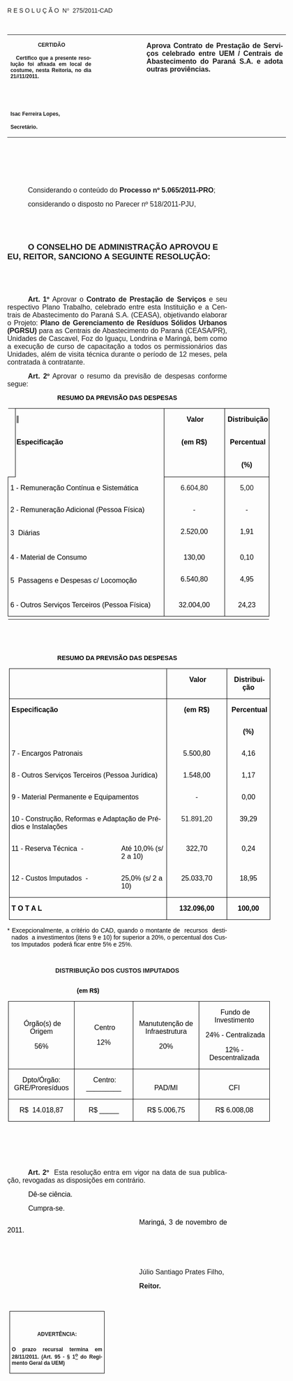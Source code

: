 <body lang=PT-BR link=blue vlink=purple style='tab-interval:35.4pt'>

<div class=Section1>

<p class=MsoTitle><span style='font-family:Arial;mso-bidi-font-family:"Times New Roman";
mso-no-proof:yes'>R E S O L U Ç Ã O<span style='mso-spacerun:yes'>  </span>N</span><span
style='font-family:Symbol;mso-ascii-font-family:Arial;mso-hansi-font-family:
Arial;mso-char-type:symbol;mso-symbol-font-family:Symbol;mso-no-proof:yes'><span
style='mso-char-type:symbol;mso-symbol-font-family:Symbol'>°</span></span><span
style='font-family:Arial;mso-bidi-font-family:"Times New Roman";mso-no-proof:
yes'><span style='mso-spacerun:yes'>  </span>275/2011-CAD<o:p></o:p></span></p>

<p class=BodyText21><span style='mso-bidi-font-size:12.0pt;font-family:Arial;
mso-bidi-font-family:"Times New Roman";mso-no-proof:yes'><o:p>&nbsp;</o:p></span></p>

<table class=MsoNormalTable border=0 cellspacing=0 cellpadding=0 width=639
 style='width:479.4pt;border-collapse:collapse;mso-padding-alt:0cm 5.4pt 0cm 5.4pt'>
 <tr style='mso-yfti-irow:0;mso-yfti-firstrow:yes;mso-yfti-lastrow:yes'>
  <td width=196 valign=top style='width:147.15pt;padding:0cm 5.4pt 0cm 5.4pt'>
  <p class=MsoNormal align=center style='text-align:center'><b
  style='mso-bidi-font-weight:normal'><span style='font-size:9.0pt;mso-bidi-font-size:
  10.0pt;font-family:Arial;mso-bidi-font-family:"Times New Roman";mso-no-proof:
  yes'><span style='mso-spacerun:yes'> </span>CERTIDÃO<o:p></o:p></span></b></p>
  <p class=MsoNormal style='text-align:justify'><b style='mso-bidi-font-weight:
  normal'><span style='font-size:9.0pt;mso-bidi-font-size:10.0pt;font-family:
  Arial;mso-bidi-font-family:"Times New Roman";mso-no-proof:yes'><span
  style='mso-spacerun:yes'>   </span>Certifico que a presente resolução foi
  afixada em local de costume, nesta Reitoria, no dia 21//11/2011.<o:p></o:p></span></b></p>
  <p class=MsoNormal><b style='mso-bidi-font-weight:normal'><span
  style='font-size:8.0pt;font-family:Arial;mso-bidi-font-family:"Times New Roman";
  mso-no-proof:yes'><o:p>&nbsp;</o:p></span></b></p>
  <p class=MsoNormal><b style='mso-bidi-font-weight:normal'><span
  style='font-size:8.0pt;font-family:Arial;mso-bidi-font-family:"Times New Roman";
  mso-no-proof:yes'><o:p>&nbsp;</o:p></span></b></p>
  <p class=MsoNormal><b style='mso-bidi-font-weight:normal'><span
  style='font-size:9.0pt;mso-bidi-font-size:10.0pt;font-family:Arial;
  mso-bidi-font-family:"Times New Roman";mso-no-proof:yes'>Isac Ferreira Lopes,<o:p></o:p></span></b></p>
  <p class=MsoNormal><b style='mso-bidi-font-weight:normal'><span
  style='font-size:9.0pt;mso-bidi-font-size:10.0pt;font-family:Arial;
  mso-bidi-font-family:"Times New Roman";mso-no-proof:yes'>Secretário.<o:p></o:p></span></b></p>
  </td>
  <td width=107 valign=top style='width:80.25pt;padding:0cm 5.4pt 0cm 5.4pt'>
  <p class=MsoNormal style='margin-right:-5.4pt'><b><span style='font-size:
  12.0pt;mso-bidi-font-size:10.0pt;font-family:Arial;mso-bidi-font-family:"Times New Roman";
  mso-no-proof:yes'><o:p>&nbsp;</o:p></span></b></p>
  </td>
  <td width=336 valign=top style='width:252.0pt;padding:0cm 5.4pt 0cm 5.4pt'>
  <p class=MsoNormal style='text-align:justify'><b><span style='font-size:12.0pt;
  font-family:Arial;mso-bidi-font-family:"Times New Roman";mso-no-proof:yes'>Aprova
  Contrato de Prestação de Serviços celebrado entre UEM / Centrais de
  Abastecimento do Paraná S.A. e adota outras proviências.<o:p></o:p></span></b></p>
  </td>
 </tr>
</table>

<p class=MsoNormal style='text-align:justify;text-indent:35.45pt'><span
style='font-size:12.0pt;font-family:Arial;mso-bidi-font-family:"Times New Roman";
mso-no-proof:yes'><o:p>&nbsp;</o:p></span></p>

<p class=MsoNormal style='text-align:justify;text-indent:35.45pt'><span
style='font-size:12.0pt;font-family:Arial;mso-bidi-font-family:"Times New Roman";
mso-no-proof:yes'><o:p>&nbsp;</o:p></span></p>

<p class=MsoNormal style='text-align:justify;text-indent:35.45pt'><span
style='font-size:12.0pt;font-family:Arial;mso-bidi-font-family:"Times New Roman";
mso-no-proof:yes'><o:p>&nbsp;</o:p></span></p>

<p class=MsoNormal style='margin-bottom:3.0pt;text-align:justify;text-indent:
35.45pt'><span style='font-size:12.0pt;mso-bidi-font-size:10.0pt;font-family:
Arial;mso-bidi-font-family:"Times New Roman"'>Considerando o conteúdo do <b
style='mso-bidi-font-weight:normal'>Processo nº 5.065/2011-PRO</b>;<o:p></o:p></span></p>

<p class=MsoNormal style='margin-bottom:3.0pt;text-align:justify;text-indent:
35.45pt'><span style='font-size:12.0pt;mso-bidi-font-size:10.0pt;font-family:
Arial;mso-bidi-font-family:"Times New Roman"'>considerando o disposto no
Parecer nº 518/2011-PJU,<o:p></o:p></span></p>

<p class=MsoNormal style='text-align:justify;text-indent:35.45pt'><span
style='font-size:12.0pt;font-family:Arial;mso-no-proof:yes'><o:p>&nbsp;</o:p></span></p>

<p class=MsoNormal style='text-align:justify;text-indent:35.45pt'><span
style='font-size:12.0pt;font-family:Arial;mso-no-proof:yes'><o:p>&nbsp;</o:p></span></p>

<p class=MsoBodyTextIndent style='text-indent:35.45pt'><b style='mso-bidi-font-weight:
normal'><span style='font-size:14.0pt;font-family:Arial;mso-no-proof:yes'>O
CONSELHO DE ADMINISTRAÇÃO APROVOU E EU, REITOR, SANCIONO A SEGUINTE RESOLUÇÃO:<o:p></o:p></span></b></p>

<p class=MsoBodyTextIndent style='text-indent:35.45pt'><span style='font-size:
12.0pt;font-family:Arial;mso-no-proof:yes'><o:p>&nbsp;</o:p></span></p>

<p class=MsoBodyTextIndent style='text-indent:35.45pt'><span style='font-size:
12.0pt;font-family:Arial;mso-no-proof:yes'><o:p>&nbsp;</o:p></span></p>

<p style='text-align:justify;text-indent:35.45pt'><b style='mso-bidi-font-weight:
normal'><span style='font-size:12.0pt;font-family:Arial;mso-fareast-font-family:
"Arial Unicode MS";mso-bidi-font-family:"Times New Roman"'>Art.&nbsp;1º</span></b><span
style='font-size:12.0pt;font-family:Arial;mso-fareast-font-family:"Arial Unicode MS";
mso-bidi-font-family:"Times New Roman"'>&nbsp;Aprovar o <b style='mso-bidi-font-weight:
normal'>Contrato de Prestação de Serviços </b>e seu respectivo Plano Trabalho,
celebrado entre esta Instituição e a Centrais de Abastecimento do Paraná S.A.
(CEASA), objetivando elaborar o Projeto: <b style='mso-bidi-font-weight:normal'>Plano
de Gerenciamento de Resíduos Sólidos Urbanos (PGRSU)</b> para as Centrais de
Abastecimento do Paraná (CEASA/PR), Unidades de Cascavel, Foz do Iguaçu,
Londrina e Maringá, bem como a execução de curso de capacitação a todos os
permissionários das Unidades, além de visita técnica durante o período de 12
meses, pela contratada à contratante.<o:p></o:p></span></p>

<p style='text-align:justify;text-indent:35.45pt'><b style='mso-bidi-font-weight:
normal'><span style='font-size:12.0pt;font-family:Arial;mso-fareast-font-family:
"Arial Unicode MS";mso-bidi-font-family:"Times New Roman"'>Art. 2º</span></b><span
style='font-size:12.0pt;font-family:Arial;mso-fareast-font-family:"Arial Unicode MS";
mso-bidi-font-family:"Times New Roman"'> Aprovar o resumo da previsão de
despesas conforme segue:<o:p></o:p></span></p>

<p class=MsoNormal align=center style='text-align:center'><b style='mso-bidi-font-weight:
normal'><span style='font-family:Arial;color:black;layout-grid-mode:line'>RESUMO
DA PREVISÃO DAS DESPESAS</span></b><span style='font-family:Arial;color:black;
layout-grid-mode:line'><o:p></o:p></span></p>

<table class=MsoNormalTable border=1 cellspacing=0 cellpadding=0 width=599
 style='width:449.6pt;margin-left:1.0pt;border-collapse:collapse;border:none;
 mso-border-alt:solid windowtext 1.0pt;mso-padding-alt:0cm 1.5pt 0cm 1.5pt;
 mso-border-insidev:1.0pt solid windowtext'>
 <tr style='mso-yfti-irow:0;mso-yfti-firstrow:yes;page-break-inside:avoid;
  height:14.15pt;mso-row-margin-left:.5pt'>
  <td style='mso-cell-special:placeholder;border:none;padding:0cm 0cm 0cm 0cm'
  width=1><p class='MsoNormal'>&nbsp;</td>
  <td width=372 valign=top style='width:279.0pt;border:solid windowtext 1.0pt;
  border-bottom:none;padding:0cm 1.5pt 0cm 1.5pt;height:14.15pt'>
  <p class=MsoNormal><b style='mso-bidi-font-weight:normal'><span
  style='font-family:Arial;color:black;background:gray;mso-highlight:gray;
  layout-grid-mode:line'><o:p>&nbsp;</o:p></span></b></p>
  </td>
  <td width=132 valign=top style='width:99.25pt;border-top:solid windowtext 1.0pt;
  border-left:none;border-bottom:none;border-right:solid windowtext 1.0pt;
  mso-border-left-alt:solid windowtext 1.0pt;padding:0cm 1.5pt 0cm 1.5pt;
  height:14.15pt'>
  <p class=MsoNormal align=center style='text-align:center'><b
  style='mso-bidi-font-weight:normal'><span style='font-family:Arial;
  color:black;layout-grid-mode:line'><span
  style='mso-spacerun:yes'> </span>Valor <o:p></o:p></span></b></p>
  </td>
  <td width=94 valign=top style='width:70.85pt;border-top:solid windowtext 1.0pt;
  border-left:none;border-bottom:none;border-right:solid windowtext 1.0pt;
  mso-border-left-alt:solid windowtext 1.0pt;padding:0cm 1.5pt 0cm 1.5pt;
  height:14.15pt'>
  <p class=MsoNormal align=center style='text-align:center'><b
  style='mso-bidi-font-weight:normal'><span style='font-family:Arial;
  color:black;layout-grid-mode:line'><span
  style='mso-spacerun:yes'> </span>Distribuição <o:p></o:p></span></b></p>
  </td>
 </tr>
 <tr style='mso-yfti-irow:1;page-break-inside:avoid;height:14.15pt;mso-row-margin-left:
  .5pt'>
  <td style='mso-cell-special:placeholder;border:none;padding:0cm 0cm 0cm 0cm'
  width=1><p class='MsoNormal'>&nbsp;</td>
  <td width=372 valign=top style='width:279.0pt;border-top:none;border-left:
  solid windowtext 1.0pt;border-bottom:none;border-right:solid windowtext 1.0pt;
  padding:0cm 1.5pt 0cm 1.5pt;height:14.15pt'>
  <p class=MsoNormal><b style='mso-bidi-font-weight:normal'><span
  style='font-family:Arial;color:black;layout-grid-mode:line'>Especificação</span></b><b
  style='mso-bidi-font-weight:normal'><span style='font-family:Arial;
  background:gray;mso-highlight:gray;layout-grid-mode:line'><o:p></o:p></span></b></p>
  </td>
  <td width=132 valign=top style='width:99.25pt;border:none;border-right:solid windowtext 1.0pt;
  mso-border-left-alt:solid windowtext 1.0pt;padding:0cm 1.5pt 0cm 1.5pt;
  height:14.15pt'>
  <p class=MsoNormal align=center style='text-align:center'><b
  style='mso-bidi-font-weight:normal'><span style='font-family:Arial;
  color:black;layout-grid-mode:line'>(em R$)<o:p></o:p></span></b></p>
  </td>
  <td width=94 valign=top style='width:70.85pt;border:none;border-right:solid windowtext 1.0pt;
  mso-border-left-alt:solid windowtext 1.0pt;padding:0cm 1.5pt 0cm 1.5pt;
  height:14.15pt'>
  <p class=MsoNormal align=center style='text-align:center'><b
  style='mso-bidi-font-weight:normal'><span style='font-family:Arial;
  color:black;layout-grid-mode:line'><span
  style='mso-spacerun:yes'> </span>Percentual <o:p></o:p></span></b></p>
  </td>
 </tr>
 <tr style='mso-yfti-irow:2;page-break-inside:avoid;height:14.15pt;mso-row-margin-left:
  .5pt'>
  <td style='mso-cell-special:placeholder;border:none;border-bottom:solid windowtext 1.0pt;
  padding:0cm 0cm 0cm 0cm' width=1><p class='MsoNormal'>&nbsp;</td>
  <td width=372 valign=top style='width:279.0pt;border-top:none;border-left:
  solid windowtext 1.0pt;border-bottom:none;border-right:solid windowtext 1.0pt;
  padding:0cm 1.5pt 0cm 1.5pt;height:14.15pt'>
  <p class=MsoNormal><b style='mso-bidi-font-weight:normal'><span
  style='font-family:Arial;color:black;layout-grid-mode:line'><o:p>&nbsp;</o:p></span></b></p>
  </td>
  <td width=132 valign=top style='width:99.25pt;border:none;border-right:solid windowtext 1.0pt;
  mso-border-left-alt:solid windowtext 1.0pt;padding:0cm 1.5pt 0cm 1.5pt;
  height:14.15pt'>
  <p class=MsoNormal align=center style='text-align:center'><b
  style='mso-bidi-font-weight:normal'><span style='font-family:Arial;
  color:black;layout-grid-mode:line'><o:p>&nbsp;</o:p></span></b></p>
  </td>
  <td width=94 valign=top style='width:70.85pt;border:none;border-right:solid windowtext 1.0pt;
  mso-border-left-alt:solid windowtext 1.0pt;padding:0cm 1.5pt 0cm 1.5pt;
  height:14.15pt'>
  <p class=MsoNormal align=center style='text-align:center'><b
  style='mso-bidi-font-weight:normal'><span style='font-family:Arial;
  color:black;layout-grid-mode:line'>(%)<o:p></o:p></span></b></p>
  </td>
 </tr>
 <tr style='mso-yfti-irow:3;height:15.75pt'>
  <td width=373 colspan=2 valign=top style='width:279.5pt;border-top:none;
  border-left:solid windowtext 1.0pt;border-bottom:none;border-right:solid black 1.0pt;
  mso-border-top-alt:solid windowtext 1.0pt;padding:0cm 3.5pt 0cm 3.5pt;
  height:15.75pt'>
  <p class=MsoNormal><span style='font-family:Arial;color:black'>1 -
  Remuneração Contínua e Sistemática<o:p></o:p></span></p>
  </td>
  <td width=132 valign=top style='width:99.25pt;border-top:solid windowtext 1.0pt;
  border-left:none;border-bottom:none;border-right:solid windowtext 1.0pt;
  padding:0cm 3.5pt 0cm 3.5pt;height:15.75pt'>
  <p class=MsoNormal align=center style='text-align:center'><span
  style='font-family:Arial'>6.604,80<o:p></o:p></span></p>
  </td>
  <td width=94 valign=top style='width:70.85pt;border-top:solid windowtext 1.0pt;
  border-left:none;border-bottom:none;border-right:solid windowtext 1.0pt;
  padding:0cm 3.5pt 0cm 3.5pt;height:15.75pt'>
  <p class=MsoNormal align=center style='text-align:center'><span
  style='font-family:Arial'>5,00<o:p></o:p></span></p>
  </td>
 </tr>
 <tr style='mso-yfti-irow:4;height:15.75pt'>
  <td width=373 colspan=2 valign=top style='width:279.5pt;border-top:none;
  border-left:solid windowtext 1.0pt;border-bottom:none;border-right:solid black 1.0pt;
  padding:0cm 3.5pt 0cm 3.5pt;height:15.75pt'>
  <p class=MsoNormal><span style='font-family:Arial;color:black'>2 -
  Remuneração Adicional (Pessoa Física)<o:p></o:p></span></p>
  </td>
  <td width=132 valign=top style='width:99.25pt;border:none;border-right:solid windowtext 1.0pt;
  padding:0cm 3.5pt 0cm 3.5pt;height:15.75pt'>
  <p class=MsoNormal align=center style='text-align:center'><span
  style='font-family:Arial;color:black'>-<o:p></o:p></span></p>
  </td>
  <td width=94 valign=top style='width:70.85pt;border:none;border-right:solid windowtext 1.0pt;
  padding:0cm 3.5pt 0cm 3.5pt;height:15.75pt'>
  <p class=MsoNormal align=center style='text-align:center'><span
  style='font-family:Arial;color:black'>-<o:p></o:p></span></p>
  </td>
 </tr>
 <tr style='mso-yfti-irow:5;height:15.75pt'>
  <td width=373 colspan=2 valign=top style='width:279.5pt;border-top:none;
  border-left:solid windowtext 1.0pt;border-bottom:none;border-right:solid black 1.0pt;
  padding:0cm 3.5pt 0cm 3.5pt;height:15.75pt'>
  <p class=MsoNormal><span style='font-family:Arial;color:black'>3  Diárias<o:p></o:p></span></p>
  </td>
  <td width=132 valign=top style='width:99.25pt;border:none;border-right:solid windowtext 1.0pt;
  padding:0cm 3.5pt 0cm 3.5pt;height:15.75pt'>
  <p class=MsoNormal align=center style='text-align:center'><span
  style='font-family:Arial;color:black'>2.520,00<o:p></o:p></span></p>
  </td>
  <td width=94 valign=top style='width:70.85pt;border:none;border-right:solid windowtext 1.0pt;
  padding:0cm 3.5pt 0cm 3.5pt;height:15.75pt'>
  <p class=MsoNormal align=center style='text-align:center'><span
  style='font-family:Arial;color:black'>1,91<o:p></o:p></span></p>
  </td>
 </tr>
 <tr style='mso-yfti-irow:6;height:15.75pt'>
  <td width=373 colspan=2 valign=top style='width:279.5pt;border-top:none;
  border-left:solid windowtext 1.0pt;border-bottom:none;border-right:solid black 1.0pt;
  padding:0cm 3.5pt 0cm 3.5pt;height:15.75pt'>
  <p class=MsoNormal><span style='font-family:Arial;color:black'>4 - Material
  de Consumo<o:p></o:p></span></p>
  </td>
  <td width=132 valign=top style='width:99.25pt;border:none;border-right:solid windowtext 1.0pt;
  padding:0cm 3.5pt 0cm 3.5pt;height:15.75pt'>
  <p class=MsoNormal align=center style='text-align:center'><span
  style='font-family:Arial;color:black'>130,00<o:p></o:p></span></p>
  </td>
  <td width=94 valign=top style='width:70.85pt;border:none;border-right:solid windowtext 1.0pt;
  padding:0cm 3.5pt 0cm 3.5pt;height:15.75pt'>
  <p class=MsoNormal align=center style='text-align:center'><span
  style='font-family:Arial;color:black'>0,10<o:p></o:p></span></p>
  </td>
 </tr>
 <tr style='mso-yfti-irow:7;height:15.75pt'>
  <td width=373 colspan=2 valign=top style='width:279.5pt;border-top:none;
  border-left:solid windowtext 1.0pt;border-bottom:none;border-right:solid black 1.0pt;
  padding:0cm 3.5pt 0cm 3.5pt;height:15.75pt'>
  <p class=MsoNormal><span style='font-family:Arial;color:black'>5  Passagens
  e Despesas c/ Locomoção<o:p></o:p></span></p>
  </td>
  <td width=132 valign=top style='width:99.25pt;border:none;border-right:solid windowtext 1.0pt;
  padding:0cm 3.5pt 0cm 3.5pt;height:15.75pt'>
  <p class=MsoNormal align=center style='text-align:center'><span
  style='font-family:Arial;color:black'>6.540,80<o:p></o:p></span></p>
  </td>
  <td width=94 valign=top style='width:70.85pt;border:none;border-right:solid windowtext 1.0pt;
  padding:0cm 3.5pt 0cm 3.5pt;height:15.75pt'>
  <p class=MsoNormal align=center style='text-align:center'><span
  style='font-family:Arial;color:black'>4,95<o:p></o:p></span></p>
  </td>
 </tr>
 <tr style='mso-yfti-irow:8;mso-yfti-lastrow:yes;height:15.75pt'>
  <td width=373 colspan=2 valign=top style='width:279.5pt;border:solid windowtext 1.0pt;
  border-top:none;mso-border-left-alt:solid windowtext .5pt;mso-border-bottom-alt:
  solid windowtext .5pt;mso-border-right-alt:solid windowtext .5pt;padding:
  0cm 3.5pt 0cm 3.5pt;height:15.75pt'>
  <p class=MsoNormal><span style='font-family:Arial;color:black'>6 - Outros
  Serviços Terceiros (Pessoa Física)<o:p></o:p></span></p>
  </td>
  <td width=132 valign=top style='width:99.25pt;border-top:none;border-left:
  none;border-bottom:solid windowtext 1.0pt;border-right:solid windowtext 1.0pt;
  mso-border-left-alt:solid windowtext .5pt;mso-border-left-alt:solid windowtext .5pt;
  mso-border-bottom-alt:solid windowtext .5pt;mso-border-right-alt:solid windowtext .5pt;
  padding:0cm 3.5pt 0cm 3.5pt;height:15.75pt'>
  <p class=MsoNormal align=center style='text-align:center;tab-stops:75.25pt'><span
  style='font-family:Arial;color:black'>32.004,00<o:p></o:p></span></p>
  </td>
  <td width=94 valign=top style='width:70.85pt;border-top:none;border-left:
  none;border-bottom:solid windowtext 1.0pt;border-right:solid windowtext 1.0pt;
  mso-border-left-alt:solid windowtext .5pt;mso-border-left-alt:solid windowtext .5pt;
  mso-border-bottom-alt:solid windowtext .5pt;mso-border-right-alt:solid windowtext 1.0pt;
  padding:0cm 3.5pt 0cm 3.5pt;height:15.75pt'>
  <p class=MsoNormal align=center style='text-align:center'><span
  style='font-family:Arial;color:black'>24,23<o:p></o:p></span></p>
  </td>
 </tr>
 <![if !supportMisalignedColumns]>
 <tr height=0>
  <td width=1 style='border:none'></td>
  <td width=372 style='border:none'></td>
  <td width=132 style='border:none'></td>
  <td width=94 style='border:none'></td>
 </tr>
 <![endif]>
</table>

<p class=MsoNormal><span style='font-size:12.0pt;font-family:Arial'><o:p>&nbsp;</o:p></span></p>

<p class=MsoNormal><span style='font-size:12.0pt;font-family:Arial'><o:p>&nbsp;</o:p></span></p>

<p class=MsoNormal align=center style='text-align:center'><b style='mso-bidi-font-weight:
normal'><span style='font-family:Arial;color:black;layout-grid-mode:line'>RESUMO
DA PREVISÃO DAS DESPESAS</span></b><span style='font-family:Arial;color:black;
layout-grid-mode:line'><o:p></o:p></span></p>

<table class=MsoNormalTable border=0 cellspacing=0 cellpadding=0 width=599
 style='width:449.6pt;margin-left:3.0pt;border-collapse:collapse;mso-padding-alt:
 0cm 3.5pt 0cm 3.5pt'>
 <tr style='mso-yfti-irow:0;mso-yfti-firstrow:yes;height:15.75pt'>
  <td width=373 colspan=2 valign=top style='width:279.5pt;border:solid windowtext 1.0pt;
  mso-border-alt:solid windowtext .5pt;padding:0cm 3.5pt 0cm 3.5pt;height:15.75pt'>
  <p class=MsoNormal><b style='mso-bidi-font-weight:normal'><span
  style='font-family:Arial;color:black'><o:p>&nbsp;</o:p></span></b></p>
  </td>
  <td width=132 valign=top style='width:99.25pt;border:solid windowtext 1.0pt;
  border-left:none;mso-border-left-alt:solid windowtext .5pt;mso-border-alt:
  solid windowtext .5pt;padding:0cm 3.5pt 0cm 3.5pt;height:15.75pt'>
  <p class=MsoNormal align=center style='text-align:center'><b
  style='mso-bidi-font-weight:normal'><span style='font-family:Arial;
  color:black'><span style='mso-spacerun:yes'> </span>Valor <o:p></o:p></span></b></p>
  </td>
  <td width=94 valign=top style='width:70.85pt;border:solid windowtext 1.0pt;
  border-left:none;mso-border-left-alt:solid windowtext .5pt;mso-border-alt:
  solid windowtext .5pt;padding:0cm 3.5pt 0cm 3.5pt;height:15.75pt'>
  <p class=MsoNormal align=center style='text-align:center'><b
  style='mso-bidi-font-weight:normal'><span style='font-family:Arial;
  color:black'><span style='mso-spacerun:yes'> </span>Distribuição <o:p></o:p></span></b></p>
  </td>
 </tr>
 <tr style='mso-yfti-irow:1;height:15.75pt'>
  <td width=373 colspan=2 valign=top style='width:279.5pt;border-top:none;
  border-left:solid windowtext 1.0pt;border-bottom:none;border-right:solid black 1.0pt;
  mso-border-top-alt:solid windowtext .5pt;padding:0cm 3.5pt 0cm 3.5pt;
  height:15.75pt'>
  <p class=MsoNormal><b style='mso-bidi-font-weight:normal'><span
  style='font-family:Arial;color:black'>Especificação<o:p></o:p></span></b></p>
  </td>
  <td width=132 valign=top style='width:99.25pt;border:none;border-right:solid windowtext 1.0pt;
  mso-border-top-alt:solid windowtext .5pt;padding:0cm 3.5pt 0cm 3.5pt;
  height:15.75pt'>
  <p class=MsoNormal align=center style='text-align:center'><b
  style='mso-bidi-font-weight:normal'><span style='font-family:Arial;
  color:black'>(em R$)<o:p></o:p></span></b></p>
  </td>
  <td width=94 valign=top style='width:70.85pt;border:none;border-right:solid windowtext 1.0pt;
  mso-border-top-alt:solid windowtext .5pt;padding:0cm 3.5pt 0cm 3.5pt;
  height:15.75pt'>
  <p class=MsoNormal align=center style='text-align:center'><b
  style='mso-bidi-font-weight:normal'><span style='font-family:Arial;
  color:black'><span style='mso-spacerun:yes'> </span>Percentual <o:p></o:p></span></b></p>
  </td>
 </tr>
 <tr style='mso-yfti-irow:2;height:15.75pt'>
  <td width=373 colspan=2 valign=top style='width:279.5pt;border-top:none;
  border-left:solid windowtext 1.0pt;border-bottom:none;border-right:solid black 1.0pt;
  padding:0cm 3.5pt 0cm 3.5pt;height:15.75pt'>
  <p class=MsoNormal><b style='mso-bidi-font-weight:normal'><span
  style='font-family:Arial;color:black'><o:p>&nbsp;</o:p></span></b></p>
  </td>
  <td width=132 valign=top style='width:99.25pt;border:none;border-right:solid windowtext 1.0pt;
  padding:0cm 3.5pt 0cm 3.5pt;height:15.75pt'>
  <p class=MsoNormal align=center style='text-align:center'><b
  style='mso-bidi-font-weight:normal'><span style='font-family:Arial;
  color:black'><o:p>&nbsp;</o:p></span></b></p>
  </td>
  <td width=94 valign=top style='width:70.85pt;border:none;border-right:solid windowtext 1.0pt;
  padding:0cm 3.5pt 0cm 3.5pt;height:15.75pt'>
  <p class=MsoNormal align=center style='text-align:center'><b
  style='mso-bidi-font-weight:normal'><span style='font-family:Arial;
  color:black'>(%)<o:p></o:p></span></b></p>
  </td>
 </tr>
 <tr style='mso-yfti-irow:3;height:15.75pt'>
  <td width=373 colspan=2 valign=top style='width:279.5pt;border-top:none;
  border-left:solid windowtext 1.0pt;border-bottom:none;border-right:solid black 1.0pt;
  padding:0cm 3.5pt 0cm 3.5pt;height:15.75pt'>
  <p class=MsoNormal><span style='font-family:Arial;color:black'>7 - Encargos
  Patronais <o:p></o:p></span></p>
  </td>
  <td width=132 valign=top style='width:99.25pt;border:none;border-right:solid windowtext 1.0pt;
  padding:0cm 3.5pt 0cm 3.5pt;height:15.75pt'>
  <p class=MsoNormal align=center style='text-align:center'><span
  style='font-family:Arial;color:black'>5.500,80<o:p></o:p></span></p>
  </td>
  <td width=94 valign=top style='width:70.85pt;border:none;border-right:solid windowtext 1.0pt;
  padding:0cm 3.5pt 0cm 3.5pt;height:15.75pt'>
  <p class=MsoNormal align=center style='text-align:center'><span
  style='font-family:Arial;color:black'>4,16<o:p></o:p></span></p>
  </td>
 </tr>
 <tr style='mso-yfti-irow:4;height:15.75pt'>
  <td width=373 colspan=2 valign=top style='width:279.5pt;border-top:none;
  border-left:solid windowtext 1.0pt;border-bottom:none;border-right:solid black 1.0pt;
  padding:0cm 3.5pt 0cm 3.5pt;height:15.75pt'>
  <p class=MsoNormal><span style='font-family:Arial;color:black'>8 - Outros
  Serviços Terceiros (Pessoa Jurídica)<o:p></o:p></span></p>
  </td>
  <td width=132 valign=top style='width:99.25pt;border:none;border-right:solid windowtext 1.0pt;
  padding:0cm 3.5pt 0cm 3.5pt;height:15.75pt'>
  <p class=MsoNormal align=center style='text-align:center'><span
  style='font-family:Arial;color:black'>1.548,00 <o:p></o:p></span></p>
  </td>
  <td width=94 valign=top style='width:70.85pt;border:none;border-right:solid windowtext 1.0pt;
  padding:0cm 3.5pt 0cm 3.5pt;height:15.75pt'>
  <p class=MsoNormal align=center style='text-align:center'><span
  style='font-family:Arial;color:black'>1,17<o:p></o:p></span></p>
  </td>
 </tr>
 <tr style='mso-yfti-irow:5;height:15.75pt'>
  <td width=373 colspan=2 valign=top style='width:279.5pt;border-top:none;
  border-left:solid windowtext 1.0pt;border-bottom:none;border-right:solid black 1.0pt;
  padding:0cm 3.5pt 0cm 3.5pt;height:15.75pt'>
  <p class=MsoNormal><span style='font-family:Arial;color:black'>9 - Material
  Permanente e Equipamentos<o:p></o:p></span></p>
  </td>
  <td width=132 valign=top style='width:99.25pt;border:none;border-right:solid windowtext 1.0pt;
  padding:0cm 3.5pt 0cm 3.5pt;height:15.75pt'>
  <p class=MsoNormal align=center style='text-align:center'><span
  style='font-family:Arial;color:black'>-<o:p></o:p></span></p>
  </td>
  <td width=94 valign=top style='width:70.85pt;border:none;border-right:solid windowtext 1.0pt;
  padding:0cm 3.5pt 0cm 3.5pt;height:15.75pt'>
  <p class=MsoNormal align=center style='text-align:center'><span
  style='font-family:Arial;color:black'>0,00<o:p></o:p></span></p>
  </td>
 </tr>
 <tr style='mso-yfti-irow:6;height:16.35pt'>
  <td width=373 colspan=2 valign=top style='width:279.5pt;border-top:none;
  border-left:solid windowtext 1.0pt;border-bottom:none;border-right:solid black 1.0pt;
  padding:0cm 3.5pt 0cm 3.5pt;height:16.35pt'>
  <p class=MsoNormal><span style='font-family:Arial;color:black'>10 -
  Construção, Reformas e Adaptação de Prédios e Instalações<o:p></o:p></span></p>
  </td>
  <td width=132 valign=top style='width:99.25pt;border:none;border-right:solid windowtext 1.0pt;
  padding:0cm 3.5pt 0cm 3.5pt;height:16.35pt'>
  <p class=MsoNormal align=center style='text-align:center'><span
  style='font-family:Arial'>51.891,20<o:p></o:p></span></p>
  </td>
  <td width=94 valign=top style='width:70.85pt;border:none;border-right:solid windowtext 1.0pt;
  padding:0cm 3.5pt 0cm 3.5pt;height:16.35pt'>
  <p class=MsoNormal align=center style='text-align:center'><span
  style='font-family:Arial;color:black'>39,29<o:p></o:p></span></p>
  </td>
 </tr>
 <tr style='mso-yfti-irow:7;height:22.2pt'>
  <td width=267 valign=top style='width:200.0pt;border:none;border-left:solid windowtext 1.0pt;
  padding:0cm 3.5pt 0cm 3.5pt;height:22.2pt'>
  <p class=MsoNormal><span style='font-family:Arial;color:black'>11 - Reserva
  Técnica<span style='mso-spacerun:yes'>  </span>- <o:p></o:p></span></p>
  </td>
  <td width=106 valign=top style='width:79.5pt;border:none;border-right:solid windowtext 1.0pt;
  padding:0cm 3.5pt 0cm 3.5pt;height:22.2pt'>
  <p class=MsoNormal><span style='font-family:Arial;color:black'>Até 10,0% (s/ <st1:metricconverter
  ProductID="2 a" w:st="on">2 a</st1:metricconverter> 10)<o:p></o:p></span></p>
  </td>
  <td width=132 valign=top style='width:99.25pt;border:none;border-right:solid windowtext 1.0pt;
  padding:0cm 3.5pt 0cm 3.5pt;height:22.2pt'>
  <p class=MsoNormal align=center style='text-align:center'><span
  style='font-family:Arial;color:black'>322,70<o:p></o:p></span></p>
  </td>
  <td width=94 valign=top style='width:70.85pt;border:none;border-right:solid windowtext 1.0pt;
  padding:0cm 3.5pt 0cm 3.5pt;height:22.2pt'>
  <p class=MsoNormal align=center style='text-align:center'><span
  style='font-family:Arial;color:black'>0,24<o:p></o:p></span></p>
  </td>
 </tr>
 <tr style='mso-yfti-irow:8;height:19.9pt'>
  <td width=267 valign=top style='width:200.0pt;border:none;border-left:solid windowtext 1.0pt;
  padding:0cm 3.5pt 0cm 3.5pt;height:19.9pt'>
  <p class=MsoNormal><span style='font-family:Arial;color:black'>12 - Custos
  Imputados<span style='mso-spacerun:yes'>  </span>-<o:p></o:p></span></p>
  </td>
  <td width=106 valign=top style='width:79.5pt;border:none;border-right:solid windowtext 1.0pt;
  padding:0cm 3.5pt 0cm 3.5pt;height:19.9pt'>
  <p class=MsoNormal><span style='font-family:Arial;color:black'>25,0% (s/ <st1:metricconverter
  ProductID="2 a" w:st="on">2 a</st1:metricconverter> 10)<o:p></o:p></span></p>
  </td>
  <td width=132 valign=top style='width:99.25pt;border:none;border-right:solid windowtext 1.0pt;
  padding:0cm 3.5pt 0cm 3.5pt;height:19.9pt'>
  <p class=MsoNormal align=center style='text-align:center'><span
  style='font-family:Arial;color:black'>25.033,70<o:p></o:p></span></p>
  </td>
  <td width=94 valign=top style='width:70.85pt;border:none;border-right:solid windowtext 1.0pt;
  padding:0cm 3.5pt 0cm 3.5pt;height:19.9pt'>
  <p class=MsoNormal align=center style='text-align:center'><span
  style='font-family:Arial;color:black'>18,95<o:p></o:p></span></p>
  </td>
 </tr>
 <tr style='mso-yfti-irow:9;mso-yfti-lastrow:yes;height:16.5pt'>
  <td width=267 valign=top style='width:200.0pt;border:solid windowtext 1.0pt;
  border-right:none;padding:0cm 3.5pt 0cm 3.5pt;height:16.5pt'>
  <p class=MsoNormal><b><span style='font-family:Arial;color:black'>T O T A L<o:p></o:p></span></b></p>
  </td>
  <td width=106 valign=top style='width:79.5pt;border-top:solid windowtext 1.0pt;
  border-left:none;border-bottom:solid windowtext 1.0pt;border-right:none;
  padding:0cm 3.5pt 0cm 3.5pt;height:16.5pt'>
  <p class=MsoNormal align=right style='text-align:right'><span
  style='font-family:Arial'><o:p>&nbsp;</o:p></span></p>
  </td>
  <td width=132 valign=top style='width:99.25pt;border:solid windowtext 1.0pt;
  padding:0cm 3.5pt 0cm 3.5pt;height:16.5pt'>
  <p class=MsoNormal align=center style='text-align:center'><b
  style='mso-bidi-font-weight:normal'><span style='font-family:Arial;
  color:black'>132.096,00<o:p></o:p></span></b></p>
  </td>
  <td width=94 valign=top style='width:70.85pt;border:solid windowtext 1.0pt;
  border-left:none;padding:0cm 3.5pt 0cm 3.5pt;height:16.5pt'>
  <p class=MsoNormal align=center style='text-align:center'><b
  style='mso-bidi-font-weight:normal'><span style='font-family:Arial;
  color:black'>100,00<o:p></o:p></span></b></p>
  </td>
 </tr>
</table>

<p class=MsoNormal style='margin-left:7.2pt;text-align:justify;text-indent:
-7.2pt;tab-stops:165.6pt 239.05pt 342.25pt 457.45pt'><span style='font-family:
Arial;color:black;layout-grid-mode:line'>* Excepcionalmente, a critério do CAD,
quando o montante de<span style='mso-spacerun:yes'>  </span>recursos<span
style='mso-spacerun:yes'>  </span>destinados<span style='mso-spacerun:yes'> 
</span>a investimentos (itens 9 e 10) for superior a 20%, o percentual dos
Custos Imputados<span style='mso-spacerun:yes'>  </span>poderá ficar entre 5% e
25%.<o:p></o:p></span></p>

<p class=MsoNormal style='tab-stops:165.6pt 239.05pt 342.25pt 457.45pt'><span
style='font-family:Arial;color:black;layout-grid-mode:line'><o:p>&nbsp;</o:p></span></p>

<p class=MsoNormal align=center style='text-align:center;tab-stops:165.6pt 239.05pt 342.25pt 457.45pt'><b
style='mso-bidi-font-weight:normal'><span style='font-family:Arial;layout-grid-mode:
line'>DISTRIBUIÇÃO DOS </span></b><b style='mso-bidi-font-weight:normal'><span
style='font-family:Arial'>CUSTOS IMPUTADOS<o:p></o:p></span></b></p>

<p class=MsoNormal style='tab-stops:165.6pt 239.05pt 342.25pt 457.45pt'><b
style='mso-bidi-font-weight:normal'><span style='font-family:Arial;color:black;
layout-grid-mode:line'><span style='mso-tab-count:2'>                                                                                </span><span
style='mso-spacerun:yes'>               </span><span
style='mso-spacerun:yes'>                                         </span>(em
R$) <o:p></o:p></span></b></p>

<table class=MsoNormalTable border=1 cellspacing=0 cellpadding=0 width=600
 style='width:450.0pt;margin-left:1.5pt;border-collapse:collapse;border:none;
 mso-border-alt:solid windowtext 1.0pt;mso-padding-alt:0cm 1.5pt 0cm 1.5pt;
 mso-border-insidev:1.0pt solid windowtext'>
 <tr style='mso-yfti-irow:0;mso-yfti-firstrow:yes;page-break-inside:avoid;
  height:45.35pt'>
  <td width=144 style='width:108.0pt;border:solid windowtext 1.0pt;border-bottom:
  none;padding:0cm 1.5pt 0cm 1.5pt;height:45.35pt'>
  <p class=MsoNormal align=center style='text-align:center'><span
  style='font-family:Arial;color:black;layout-grid-mode:line'><span
  style='mso-spacerun:yes'> </span>Órgão(s) de Origem <o:p></o:p></span></p>
  <p class=MsoNormal align=center style='text-align:center'><span
  style='font-family:Arial;color:black;layout-grid-mode:line'>56%<o:p></o:p></span></p>
  </td>
  <td width=132 style='width:99.25pt;border-top:solid windowtext 1.0pt;
  border-left:none;border-bottom:none;border-right:solid windowtext 1.0pt;
  mso-border-left-alt:solid windowtext 1.0pt;padding:0cm 1.5pt 0cm 1.5pt;
  height:45.35pt'>
  <p class=MsoNormal align=center style='text-align:center'><span
  style='font-family:Arial;color:black;layout-grid-mode:line'><span
  style='mso-spacerun:yes'> </span>Centro <o:p></o:p></span></p>
  <p class=MsoNormal align=center style='text-align:center'><span
  style='font-family:Arial;color:black;layout-grid-mode:line'>12%<o:p></o:p></span></p>
  </td>
  <td width=156 style='width:116.75pt;border-top:solid windowtext 1.0pt;
  border-left:none;border-bottom:none;border-right:solid windowtext 1.0pt;
  mso-border-left-alt:solid windowtext 1.0pt;padding:0cm 1.5pt 0cm 1.5pt;
  height:45.35pt'>
  <p class=MsoNormal align=center style='text-align:center'><span
  style='font-family:Arial;color:black;layout-grid-mode:line'>Manututenção de
  Infraestrutura<o:p></o:p></span></p>
  <p class=MsoNormal align=center style='text-align:center'><span
  style='font-family:Arial;color:black;layout-grid-mode:line'>20%<o:p></o:p></span></p>
  </td>
  <td width=168 valign=top style='width:126.0pt;border:solid windowtext 1.0pt;
  border-left:none;mso-border-left-alt:solid windowtext 1.0pt;padding:0cm 1.5pt 0cm 1.5pt;
  height:45.35pt'>
  <p class=MsoNormal align=center style='text-align:center'><span
  style='font-family:Arial;color:black;layout-grid-mode:line'><span
  style='mso-spacerun:yes'> </span>Fundo de Investimento <o:p></o:p></span></p>
  <p class=MsoNormal align=center style='text-align:center'><span
  style='font-family:Arial;color:black;layout-grid-mode:line'><span
  style='mso-spacerun:yes'> </span>24% - Centralizada <o:p></o:p></span></p>
  <p class=MsoNormal align=center style='text-align:center'><span
  style='font-family:Arial;color:black;layout-grid-mode:line'>12% -
  Descentralizada<o:p></o:p></span></p>
  </td>
 </tr>
 <tr style='mso-yfti-irow:1;height:32.25pt'>
  <td width=144 valign=bottom style='width:108.0pt;border:solid windowtext 1.0pt;
  border-bottom:solid black 1.0pt;padding:0cm 3.5pt 0cm 3.5pt;height:32.25pt'>
  <p class=MsoNormal align=center style='text-align:center'><span
  style='font-family:Arial;color:black'>Dpto/Órgão: GRE/Proresíduos<o:p></o:p></span></p>
  </td>
  <td width=132 valign=bottom style='width:99.25pt;border-top:solid windowtext 1.0pt;
  border-left:none;border-bottom:solid black 1.0pt;border-right:solid windowtext 1.0pt;
  padding:0cm 3.5pt 0cm 3.5pt;height:32.25pt'>
  <p class=MsoNormal align=center style='text-align:center'><span
  style='font-family:Arial;color:black'><span
  style='mso-spacerun:yes'> </span>Centro: _________<o:p></o:p></span></p>
  </td>
  <td width=156 valign=bottom style='width:116.75pt;border-top:solid windowtext 1.0pt;
  border-left:none;border-bottom:solid black 1.0pt;border-right:solid windowtext 1.0pt;
  padding:0cm 3.5pt 0cm 3.5pt;height:32.25pt'>
  <p class=MsoNormal align=center style='text-align:center'><span
  style='font-family:Arial;color:black'>PAD/MI<o:p></o:p></span></p>
  </td>
  <td width=168 valign=bottom style='width:126.0pt;border-top:none;border-left:
  none;border-bottom:solid black 1.0pt;border-right:solid windowtext 1.0pt;
  padding:0cm 3.5pt 0cm 3.5pt;height:32.25pt'>
  <p class=MsoNormal align=center style='text-align:center'><span
  style='font-family:Arial;color:black'>CFI<o:p></o:p></span></p>
  </td>
 </tr>
 <tr style='mso-yfti-irow:2;mso-yfti-lastrow:yes;height:16.5pt'>
  <td width=144 valign=bottom style='width:108.0pt;border:solid windowtext 1.0pt;
  border-top:none;padding:0cm 3.5pt 0cm 3.5pt;height:16.5pt'>
  <p class=MsoNormal align=center style='text-align:center'><span
  style='font-family:Arial;color:black'>R$<span style='mso-spacerun:yes'> 
  </span>14.018,87<o:p></o:p></span></p>
  </td>
  <td width=132 valign=bottom style='width:99.25pt;border-top:none;border-left:
  none;border-bottom:solid windowtext 1.0pt;border-right:solid windowtext 1.0pt;
  padding:0cm 3.5pt 0cm 3.5pt;height:16.5pt'>
  <p class=MsoNormal align=center style='text-align:center'><span
  style='font-family:Arial;color:black'>R$ _____<o:p></o:p></span></p>
  </td>
  <td width=156 valign=bottom style='width:116.75pt;border-top:none;border-left:
  none;border-bottom:solid windowtext 1.0pt;border-right:solid windowtext 1.0pt;
  padding:0cm 3.5pt 0cm 3.5pt;height:16.5pt'>
  <p class=MsoNormal align=center style='text-align:center'><span
  style='font-family:Arial;color:black'>R$ 5.006,75<o:p></o:p></span></p>
  </td>
  <td width=168 valign=bottom style='width:126.0pt;border-top:none;border-left:
  none;border-bottom:solid windowtext 1.0pt;border-right:solid windowtext 1.0pt;
  padding:0cm 3.5pt 0cm 3.5pt;height:16.5pt'>
  <p class=MsoNormal align=center style='text-align:center'><span
  style='font-family:Arial;color:black'>R$ 6.008,08<o:p></o:p></span></p>
  </td>
 </tr>
</table>

<h1 align=left style='text-align:left'><span style='font-size:12.0pt;
mso-bidi-font-size:10.0pt;font-family:Arial'><o:p>&nbsp;</o:p></span></h1>

<p style='text-align:justify;text-indent:35.45pt'><span style='font-size:12.0pt;
font-family:Arial;mso-fareast-font-family:"Arial Unicode MS";mso-bidi-font-family:
"Times New Roman"'><o:p>&nbsp;</o:p></span></p>

<p style='text-align:justify;text-indent:35.45pt'><b style='mso-bidi-font-weight:
normal'><span style='font-size:12.0pt;font-family:Arial;mso-fareast-font-family:
"Arial Unicode MS";mso-bidi-font-family:"Times New Roman";mso-no-proof:yes'>Art.&nbsp;2º&nbsp;&nbsp;</span></b><span
style='font-size:12.0pt;font-family:Arial;mso-bidi-font-family:"Times New Roman";
mso-no-proof:yes'>Esta resolução entra em vigor na data de sua publicação,
revogadas as disposições em contrário.</span><span style='font-size:12.0pt;
font-family:Arial;mso-fareast-font-family:"Arial Unicode MS";mso-bidi-font-family:
"Times New Roman";letter-spacing:-.2pt;mso-no-proof:yes'><o:p></o:p></span></p>

<p class=MsoNormal style='text-align:justify;text-indent:36.0pt;mso-pagination:
none'><span style='font-size:12.0pt;font-family:Arial;color:black;mso-no-proof:
yes'>Dê-se ciência.<o:p></o:p></span></p>

<p class=MsoNormal style='margin-bottom:3.0pt;text-align:justify;text-indent:
36.0pt;mso-pagination:none'><span style='font-size:12.0pt;font-family:Arial;
color:black;mso-no-proof:yes'>Cumpra-se.<o:p></o:p></span></p>

<p class=MsoNormal style='text-align:justify;text-indent:8.0cm'><span
style='font-size:12.0pt;font-family:Arial;color:black;mso-no-proof:yes'>Maringá,
3 de novembro de 2011.<o:p></o:p></span></p>

<p class=MsoNormal style='text-align:justify;text-indent:8.0cm'><span
style='font-size:12.0pt;font-family:Arial;mso-bidi-font-family:"Times New Roman";
mso-no-proof:yes'><o:p>&nbsp;</o:p></span></p>

<p class=MsoNormal style='text-align:justify;text-indent:8.0cm'><span
style='font-size:12.0pt;font-family:Arial;mso-bidi-font-family:"Times New Roman";
mso-no-proof:yes'><o:p>&nbsp;</o:p></span></p>

<p class=MsoNormal style='text-align:justify;text-indent:8.0cm'><span
style='font-size:12.0pt;font-family:Arial;mso-bidi-font-family:"Times New Roman";
mso-no-proof:yes'>Júlio Santiago Prates Filho,<o:p></o:p></span></p>

<p class=MsoNormal style='text-align:justify;text-indent:8.0cm;tab-stops:8.0cm 276.45pt'><b
style='mso-bidi-font-weight:normal'><span style='font-size:12.0pt;font-family:
Arial;mso-bidi-font-family:"Times New Roman";mso-no-proof:yes'>Reitor.<o:p></o:p></span></b></p>

<p class=MsoNormal style='text-align:justify;text-indent:8.0cm;tab-stops:8.0cm 276.45pt'><b
style='mso-bidi-font-weight:normal'><span style='font-size:12.0pt;font-family:
Arial;mso-bidi-font-family:"Times New Roman";mso-no-proof:yes'><o:p>&nbsp;</o:p></span></b></p>

<table class=MsoNormalTable border=1 cellspacing=0 cellpadding=0
 style='margin-left:3.5pt;border-collapse:collapse;border:none;mso-border-alt:
 solid windowtext .5pt;mso-padding-alt:0cm 3.5pt 0cm 3.5pt;mso-border-insideh:
 .5pt solid windowtext;mso-border-insidev:.5pt solid windowtext'>
 <tr style='mso-yfti-irow:0;mso-yfti-firstrow:yes;mso-yfti-lastrow:yes'>
  <td width=207 valign=top style='width:155.6pt;border:solid windowtext 1.0pt;
  mso-border-alt:solid windowtext .5pt;padding:0cm 3.5pt 0cm 3.5pt'>
  <h1 align=center style='text-align:center'><b style='mso-bidi-font-weight:
  normal'><span style='font-size:9.0pt;mso-bidi-font-size:10.0pt;font-family:
  Arial;mso-no-proof:yes'>ADVERTÊNCIA:<o:p></o:p></span></b></h1>
  <p class=MsoNormal style='text-align:justify'><b style='mso-bidi-font-weight:
  normal'><span style='font-size:9.0pt;mso-bidi-font-size:10.0pt;font-family:
  Arial;mso-bidi-font-family:"Times New Roman";mso-no-proof:yes'>O prazo
  recursal termina em 28/11/2011. (Art. 95 - § 1<u><sup>o</sup></u> do
  Regimento Geral da UEM)</span></b><span style='font-size:9.0pt;mso-bidi-font-size:
  10.0pt;font-family:Arial;mso-bidi-font-family:"Times New Roman";mso-no-proof:
  yes'><o:p></o:p></span></p>
  </td>
 </tr>
</table>

<p class=MsoNormal><span style='mso-no-proof:yes'><o:p>&nbsp;</o:p></span></p>

</div>

</body>
